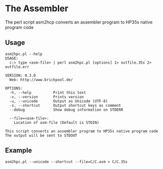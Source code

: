 # The Assembler

The perl script asm2hcp converts an assembler program to HP35s native program code

## Usage
```
asm2hpc.pl --help
USAGE:
  c:> type <asm-file> | perl asm2hpc.pl [options] 1> outfile.35s 2> outfile.err

VERSION: 0.3.0
  Web: http://www.brickpool.de/

OPTIONS:
  -h, --help          Print this text
  -v, --version       Prints version
  -u, --unicode       Output as Unicode (UTF-8)
  -s, --shortcut      Output shortcut keys as comment
  --debug             Show debug information on STDERR

  --file=<asm-file>:
    Location of asm-file (Default is STDIN)

This script converts an assembler program to HP35s native program code
The output will be sent to STDOUT
```

## Example
```
asm2hpc.pl --unicode --shortcut --file=C/C.asm > C/C.35s
```
